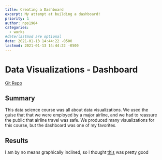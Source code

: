 ```yaml
---
title: Creating a Dashboard
excerpt: My attempt at building a dashboard!
priority: 1
author: nps1984
categories:
  - works
#date/lastmod are optional
date: 2021-01-13 14:44:22 -0500
lastmod: 2021-01-13 14:44:22 -0500
---
```


# Data Visualizations -  Dashboard
[Git Repo](https://github.com/nps1984/data-visualizations)


## Summary
This data science course was all about data visualizations. We used the guise that
that we were employed by a major airline, and we had to reassure the public that
airline travel was safe. We produced many visualizations for this course, but the
dashboard was one of my favorites.

## Results
I am by no means graphically inclined, so I thought [this](https://github.com/nps1984/DSC640/blob/master/airline-safety/visualizations/DSC640_NSalisbury_ProjectTask1-dashboard-final.pdf)
was pretty good
 


